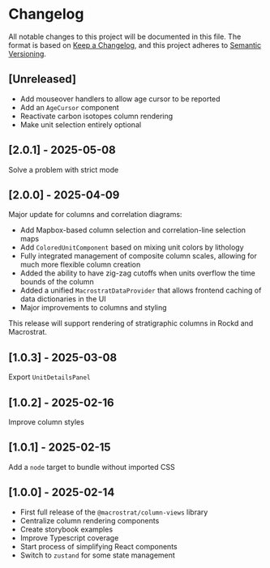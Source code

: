 # Changelog

All notable changes to this project will be documented in this file. The format
is based on [Keep a Changelog](https://keepachangelog.com/en/1.0.0/), and this
project adheres to [Semantic Versioning](https://semver.org/spec/v2.0.0.html).

## [Unreleased]

- Add mouseover handlers to allow age cursor to be reported
- Add an `AgeCursor` component
- Reactivate carbon isotopes column rendering
- Make unit selection entirely optional

## [2.0.1] - 2025-05-08

Solve a problem with strict mode

## [2.0.0] - 2025-04-09

Major update for columns and correlation diagrams:

- Add Mapbox-based column selection and correlation-line selection maps
- Add `ColoredUnitComponent` based on mixing unit colors by lithology
- Fully integrated management of composite column scales, allowing for much more
  flexible column creation
- Added the ability to have zig-zag cutoffs when units overflow the time bounds
  of the column
- Added a unified `MacrostratDataProvider` that allows frontend caching of data
  dictionaries in the UI
- Major improvements to columns and styling

This release will support rendering of stratigraphic columns in Rockd and
Macrostrat.

## [1.0.3] - 2025-03-08

Export `UnitDetailsPanel`

## [1.0.2] - 2025-02-16

Improve column styles

## [1.0.1] - 2025-02-15

Add a `node` target to bundle without imported CSS

## [1.0.0] - 2025-02-14

- First full release of the `@macrostrat/column-views` library
- Centralize column rendering components
- Create storybook examples
- Improve Typescript coverage
- Start process of simplifying React components
- Switch to `zustand` for some state management
